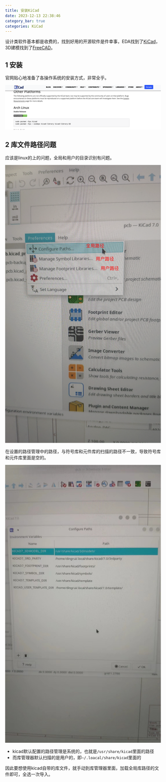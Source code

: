```yaml
---
title: 安装KiCad
date: 2023-12-13 22:38:46
category_bar: true
categories: KiCad
---
```


设计类软件基本都是收费的，找到好用的开源软件是件幸事，EDA找到了[KiCad](https://www.kicad.org/)，3D建模找到了[FreeCAD](https://www.freecad.org/)。

1 安装
---

官网贴心地准备了各操作系统的安装方式，非常全乎。

![](安装KiCad/1702478525.png)

2 库文件路径问题
---

应该是linux的上的问题，全局和用户的目录识别有问题。

![](安装KiCad/1702478766.png)

在设置的路径管理中的路径，与符号库和元件库的扫描的路径不一致，导致符号库和元件库里面是空的。

![](安装KiCad/1702479017.png)

- kicad默认配置的路径管理是系统的，也就是`/usr/share/kicad`里面的路径
- 而库管理器默认扫描的是用户的，即`~/.loacal/share/kicad`里面的

因此要想使用kicad自带的库文件，就手动到库管理器里面，加载全局库路径的文件即可，全选一次导入。